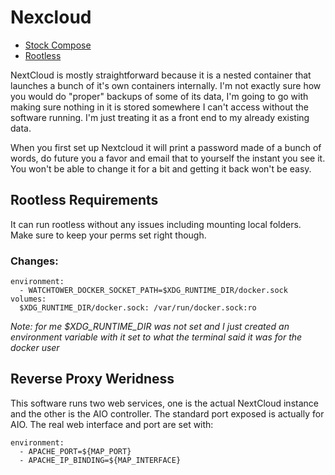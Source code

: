  # Nexcloud

 - [Stock Compose](https://github.com/nextcloud/all-in-one/blob/main/compose.yaml)
 - [Rootless](https://github.com/nextcloud/all-in-one/blob/main/docker-rootless.md)

 NextCloud is mostly straightforward because it is a nested container
 that launches a bunch of it's own containers internally. I'm not exactly
 sure how you would do "proper" backups of some of its data, I'm going to
 go with making sure nothing in it is stored somewhere I can't access
 without the software running. I'm just treating it as a front end
 to my already existing data.

 When you first set up Nextcloud it will print a password made of a bunch
 of words, do future you a favor and email that to yourself the instant you
 see it. You won't be able to change it for a bit and getting it back won't
 be easy.


 ## Rootless Requirements

 It can run rootless without any issues including mounting local folders.
 Make sure to keep your perms set right though.

 ### Changes:

    environment:
      - WATCHTOWER_DOCKER_SOCKET_PATH=$XDG_RUNTIME_DIR/docker.sock
    volumes:
      $XDG_RUNTIME_DIR/docker.sock: /var/run/docker.sock:ro

*Note: for me $XDG_RUNTIME_DIR was not set and I just created an environment
variable with it set to what the terminal said it was for the docker user*

## Reverse Proxy Weridness

This software runs two web services, one is the actual NextCloud instance
and the other is the AIO controller. The standard port exposed is actually
for AIO. The real web interface and port are set with:

    environment:
      - APACHE_PORT=${MAP_PORT}
      - APACHE_IP_BINDING=${MAP_INTERFACE}

